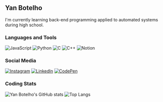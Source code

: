 ## Yan Botelho
I'm currently learning back-end programming applied to automated systems during high school.
<!--
**oyanbotelho/oyanbotelho** is a ✨ _special_ ✨ repository because its `README.md` (this file) appears on your GitHub profile.

Here are some ideas to get you started:

- 🔭 I’m currently working on ...
- 🌱 I’m currently learning ...
- 👯 I’m looking to collaborate on ...
- 🤔 I’m looking for help with ...
- 💬 Ask me about ...
- 📫 How to reach me: ...
- 😄 Pronouns: ...
- ⚡ Fun fact: ...
-->

### Languages and Tools
![JavaScript](https://img.shields.io/badge/JavaScript-F7DF1E?style=flat-square&logo=javascript&logoColor=black) ![Python](https://img.shields.io/badge/Python-14354C?style=flat-square&logo=python&logoColor=white) ![C](https://img.shields.io/badge/c-%2300599C.svg?style=flat-square&logo=c&logoColor=white) ![C++](https://img.shields.io/badge/c++-%2300599C.svg?style=flat-square&logo=c%2B%2B&logoColor=white) ![Notion](https://img.shields.io/badge/Notion-%23000000.svg?style=flat-square&logo=notion&logoColor=white)

### Social Media
<a href="https://instagram.com/oyanbotelho/" title="Instagram">
  <img src="https://img.shields.io/badge/Instagram-E4405F?style=flat-square&logo=instagram&logoColor=white&link=https://instagram.com/oyanbotelho/" alt="Instagram"/></a>
<a href="https://www.linkedin.com/in/yan-botelho-71064a287/" title="LinkedIn">
  <img src="https://img.shields.io/badge/-Linkedin-0e76a8?style=flat-square&logo=Linkedin&logoColor=white&link=https://www.linkedin.com/in/yan-botelho-71064a287/" alt="LinkedIn"/></a>
<a href="https://codepen.io/oyanbotelho" title="CodePen">
  <img src="https://img.shields.io/badge/Codepen-000000?style=flat-square&logo=codepen&logoColor=white&link=https://codepen.io/oyanbotelho/" alt="CodePen"/></a>

### Coding Stats
![Yan Botelho's GitHub stats](https://github-readme-stats.vercel.app/api/?username=oyanbotelho\&show_icons=true\&title_color=fff\&icon_color=79ff97\&text_color=9f9f9f\&bg_color=151515)
![Top Langs](https://github-readme-stats.vercel.app/api/top-langs/?username=oyanbotelho\&hide_progress=true\&title_color=fff\&icon_color=79ff97\&text_color=9f9f9f\&bg_color=151515)

